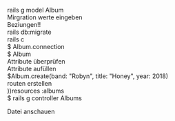 rails g model Album<br>
Mirgration werte eingeben<br>
Beziungen!!<br>
rails db:migrate<br>
rails c<br>
$ Album.connection<br>
$ Album<br>
Attribute überprüfen<br>
Attribute aufüllen<br>
$Album.create(band: "Robyn", title: "Honey", year: 2018)<br>
routen erstellen <br>
))resources :albums <br>
$ rails g controller Albums <br>

Datei anschauen 

